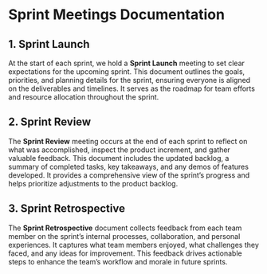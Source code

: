 # Sprint Meetings Documentation

## 1. Sprint Launch
At the start of each sprint, we hold a **Sprint Launch** meeting to set clear expectations for the upcoming sprint. This document outlines the goals, priorities, and planning details for the sprint, ensuring everyone is aligned on the deliverables and timelines. It serves as the roadmap for team efforts and resource allocation throughout the sprint.

## 2. Sprint Review
The **Sprint Review** meeting occurs at the end of each sprint to reflect on what was accomplished, inspect the product increment, and gather valuable feedback. This document includes the updated backlog, a summary of completed tasks, key takeaways, and any demos of features developed. It provides a comprehensive view of the sprint’s progress and helps prioritize adjustments to the product backlog.

## 3. Sprint Retrospective
The **Sprint Retrospective** document collects feedback from each team member on the sprint’s internal processes, collaboration, and personal experiences. It captures what team members enjoyed, what challenges they faced, and any ideas for improvement. This feedback drives actionable steps to enhance the team’s workflow and morale in future sprints.
